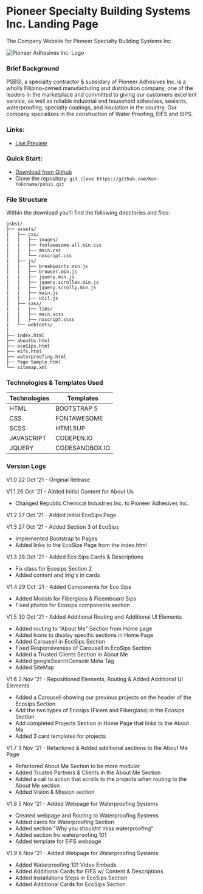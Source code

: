 # Pioneer Specialty Building Systems Inc. Landing Page
The Company Website for Pioneer Specialty Building Systems Inc. 

![Pioneer Adhesives Inc. Logo](https://pioneer-adhesives.com/wp-content/uploads/2021/05/PSBSI.jpg)

### Brief Background
PSBSI, a specialty contractor & subsidary of Pioneer Adhesives Inc. is a wholly Filipino-owned manufacturing and distribution company, one of the leaders in the marketplace and committed to giving our customers excellent service, as well as reliable industrial and household adhesives, sealants, waterproofing, specialty coatings, and insulation in the country. Our company specializes in the construction of Water Proofing, EIFS and SIPS.

### Links:
- [Live Preview](https://ken-yokohama.github.io/psbsi/index.html)

### Quick Start:
- [Download from Github](https://github.com/Ken-Yokohama/psbsi)
- Clone the repository: ``` git clone https://github.com/Ken-Yokohama/psbsi.git ```

### File Structure
Within the download you'll find the following directories and files:
```
psbsi/
├── assets/
|   ├── css/
|   |   ├── images/
|   |   ├── fontawesome-all.min.css
|   |   ├── main.css
|   |   └── noscript.css
|   ├── js/
|   |   ├── breakpoints.min.js
|   |   ├── browser.min.js
|   |   ├── jquery.min.js
|   |   ├── jquery.scrollex.min.js
|   |   ├── jquery.scrolly.min.js
|   |   ├── main.js
|   |   ├── util.js
|   ├── sass/
|   |   ├── libs/
|   |   ├── main.scss
|   |   ├── noscript.scss
|   └── webfonts/
|
├── index.html
├── aboutUs.html
├── ecoSips.html
├── eifs.html
├── waterproofing.html
├── Page Sample.html
└── sitemap.xml
```

### Technologies & Templates Used
| Technologies | Templates                                      |
| ----------------- | ------------------------------------------------ |
| HTML      | BOOTSTRAP 5      |
| CSS        | FONTAWESOME                    |
| SCSS        | HTML5UP                    |
| JAVASCRIPT         | CODEPEN.IO                        |
| JQUERY           | CODESANDBOX.IO|

### Version Logs
V1.0 22 Oct '21 - Original Release

V1.1 26 Oct '21 - Added Initial Content for About Us

- Changed Republic Chemical Industries Inc. to Pioneer Adhesives Inc.

V1.2 27 Oct '21 - Added Initial EcoSips Page

V1.3 27 Oct '21 - Added Section 3 of EcoSips

- Implemented Bootstrap to Pages
- Added links to the EcoSips Page from the index.html 

V1.3 28 Oct '21 - Added Eco Sips Cards & Descriptions

 - Fix class for Ecosips Section 2
 - Added content and img's in cards

V1.4 29 Oct '21 - Added Components for Eco Sips

- Added Modals for Fiberglass & Ficemboard Sips
- Fixed photos for Ecosips components section

V1.5 30 Oct '21 - Added Additional Routing and Additional UI Elements

- Added routing to "About Me" Section from Home page
- Added Icons to display specific sections in Home Page
- Added Carousell in EcoSips Section
- Fixed Responsiveness of Carousell in EcoSips Section
- Added a Trusted Clients Section in About Me
- Added googleSearchConsole Meta Tag
- Added SiteMap

V1.6 2 Nov '21 - Repositioned Elements, Routing & Added Additional UI Elements
- Added a Carousell showing our previous projects on the header of the Ecosips Section
- Add the two types of Ecosips (Ficem and Fiberglass) in the Ecosips Section
- Add completed Projects Section in Home Page that links to the About Me
- Added 3 card templates for projects

V1.7 3 Nov '21 - Refactored & Added additional sections to the About Me Page
- Refactored About Me Section to be more modular
- Added Trusted Partners & Clients in the About Me Section
- Added a call to action that scrolls to the projects when routing to the About Me section
- Added Vision & Mission section

V1.8 5 Nov '21 - Added Webpage for Waterproofing Systems
- Created webpage and Routing to Waterproofing Systems
- Added cards for Waterproofing Section
- Added section "Why you shouldnt miss waterproofing"
- Added section fro waterproofing 101
- Added template for EIFS webpage

V1.9 6 Nov '21 - Added Webpage for Waterproofing Systems
- Added Waterproofing 101 Video Embeds
- Added Additional Cards for EIFS w/ Content & Descriptions
- Added Installations Steps in EcoSips Section
- Added Additional Cards for EcoSips Section
